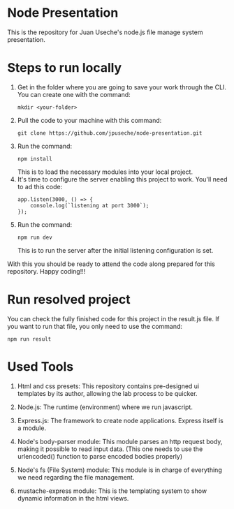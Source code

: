# Node Presentation

This is the repository for Juan Useche's node.js file manage system presentation.

# Steps to run locally

1. Get in the folder where you are going to save your work through the CLI. You can create one with the command:
    ```
    mkdir <your-folder>
    ```
2. Pull the code to your machine with this command:
    ```
    git clone https://github.com/jpuseche/node-presentation.git
    ```
3. Run the command:
    ```
    npm install
    ```
    This is to load the necessary modules into your local project.
4. It's time to configure the server enabling this project to work. You'll need to ad this code:
    ```
    app.listen(3000, () => {
        console.log(`listening at port 3000`);
    });
    ```
5. Run the command:
    ```
    npm run dev
    ```
    This is to run the server after the initial listening configuration is set.

With this you should be ready to attend the code along prepared for this repository. Happy coding!!!

# Run resolved project

You can check the fully finished code for this project in the result.js file.
If you want to run that file, you only need to use the command: 
```
npm run result
```

# Used Tools

1. Html and css presets: This repository contains pre-designed ui templates by its author, allowing the lab process to be quicker. 

2. Node.js: The runtime (environment) where we run javascript.

3. Express.js: The framework to create node applications. Express itself is a module.

4. Node's body-parser module: This module parses an http request body, making it possible to read input data.
(This one needs to use the urlencoded() function to parse encoded bodies properly)

5. Node's fs (File System) module: This module is in charge of everything we need regarding the file management.

6. mustache-express module: This is the templating system to show dynamic information in the html views.